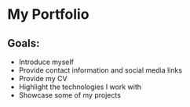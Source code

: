 # My Portfolio

## Goals:
- Introduce myself
 - Provide contact information and social media links
 - Provide my CV
- Highlight the technologies I work with
- Showcase some of my projects